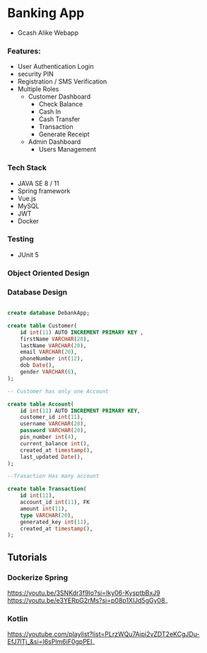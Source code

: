 # Banking App
- Gcash Alike Webapp

### Features:
- User Authentication Login
- security PIN
- Registration / SMS Verification
- Multiple Roles
    - Customer Dashboard
        - Check Balance
        - Cash In
        - Cash Transfer
        - Transaction
        - Generate Receipt
    - Admin Dashboard
        - Users Management

### Tech Stack
- JAVA SE 8 / 11
- Spring framework
- Vue.js
- MySQL
- JWT
- Docker

### Testing
- JUnit 5


### Object Oriented Design

### Database Design
``` sql

create database DebankApp;

create table Customer(
    id int(11) AUTO INCREMENT PRIMARY KEY ,
    firstName VARCHAR(20),
    lastName VARCHAR(20),
    email VARCHAR(20),
    phoneNumber int(12),
    dob Date(),
    gender VARCHAR(6),
);

-- Customer has only one Account

create table Account(
    id int(11) AUTO INCREMENT PRIMARY KEY,
    customer_id int(11),
    username VARCHAR(20),
    password VARCHAR(20),
    pin_number int(4),
    current_balance int(),
    created_at timestamp(),
    last_updated Date(),
);

--Trasaction Has many account

create table Transaction(
    id int(11),
    account_id int(11), FK
    amount int(11),
    type VARCHAR(20),
    generated_key int(11),
    created_at timestamp(),
);
```

## Tutorials 

### Dockerize Spring
https://youtu.be/3SNKdr3f9Io?si=Iky06-KysptbBxJ9
https://youtu.be/e3YERpG2rMs?si=p08p1XlJd5gGy08_

### Kotlin 
https://youtube.com/playlist?list=PLrzWQu7Ajpi2vZDT2eKCgJDu-EfJ7lTj_&si=I6sPlm6iF0gpPEI_
